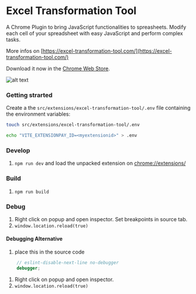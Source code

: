 # Excel Transformation Tool

A Chrome Plugin to bring JavaScript functionalities to spreasheets. Modify each cell of your spreadsheet with
 easy JavaScript and perform complex tasks.

More infos on [https://excel-transformation-tool.com/](https://excel-transformation-tool.com/)

Download it now in the [Chrome Web Store](https://chrome.google.com/webstore/detail/excel-transformation-tool/ngaaeaongkidpokgajggfodhinjmgclf).

![alt text](src/extensions/excel-transformation-tool/src/assets/img/Logo-cropped-128.png)

### Getting strarted

Create a the ``src/extensions/excel-transformation-tool/.env`` file containing the
environment variables:

````bash
touch src/extensions/excel-transformation-tool/.env
````
````bash
echo "VITE_EXTENSIONPAY_ID=<myextensionid>" > .env
````

### Develop

1. ``npm run dev`` and load the unpacked extension on [chrome://extensions/](chrome://extensions/)

### Build
1. ``npm run build``

### Debug

1. Right click on popup and open inspector. Set breakpoints in source tab.
2. ``window.location.reload(true)``

#### Debugging Alternative

1. place this in the source code
````js
    // eslint-disable-next-line no-debugger
    debugger;
````
1. Right click on popup and open inspector.
2. ``window.location.reload(true)``